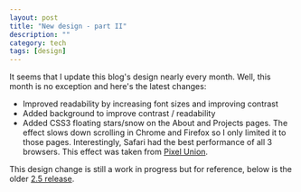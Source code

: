 ```yaml
---
layout: post
title: "New design - part II"
description: ""
category: tech
tags: [design]
---
```

It seems that I update this blog's design nearly every month. Well, this
month is no exception and here's the latest changes:

* Improved readability by increasing font sizes and improving contrast
* Added background to improve contrast / readability
* Added CSS3 floating stars/snow on the About and Projects
pages. The effect slows down scrolling in Chrome
and Firefox so I only limited it to those pages. Interestingly, Safari had
the best performance of all 3 browsers. This effect was taken from 
<a href="http://pixelunion.net/">Pixel Union</a>.

This design change is still a work in progress but for reference, below
is the older <a href="http://design4.minh.io">2.5 release</a>.

